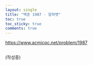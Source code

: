 ```yaml
---
layout: single
title: "백준 1987 - 알파벳"
toc: true
toc_sticky: true
comments: true
---
```


https://www.acmicpc.net/problem/1987

```python

```

(작성중)